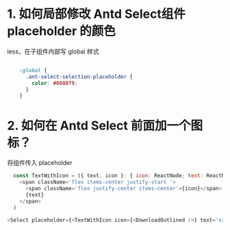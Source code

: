 # 1. 如何局部修改 Antd Select组件 placeholder 的颜色
less，在子组件内部写 global 样式
```css

    :global {
      .ant-select-selection-placeholder {
        color: #0088f9;
      }
    }

```
# 2. 如何在 Antd Select 前面加一个图标？
将组件传入 placeholder
```js
  const TextWithIcon = ({ text, icon }: { icon: ReactNode; text: ReactNode }) => (
    <span className='flex items-center justify-start '>
      <span className='flex justify-center items-center'>{icon}</span>
      {text}
    </span>
  )

<Select placeholder={<TextWithIcon icon={<DownloadOutlined />} text='xxxx' />}

```
